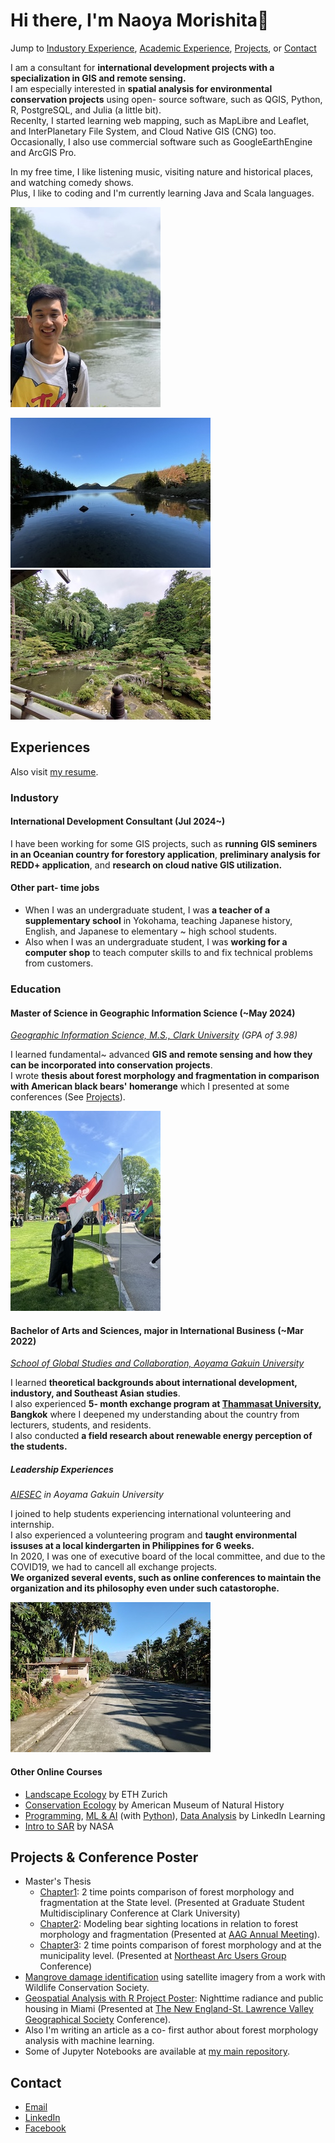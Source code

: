 # Hi there, I'm Naoya Morishita👋

Jump to [Industory Experience](#industory), [Academic Experience](#education), [Projects](projects--conference-poster), or [Contact](#contact)

I am a consultant for **international development projects with a specialization in GIS and remote sensing.**<br>
I am especially interested in **spatial analysis for environmental conservation projects** using open- source software, such as QGIS, Python, R, PostgreSQL, and Julia (a little bit).<br>
Recenlty, I started learning web mapping, such as MapLibre and Leaflet, and InterPlanetary File System, and Cloud Native GIS (CNG) too.<br>
Occasionally, I also use commercial software such as GoogleEarthEngine and ArcGIS Pro.<br>

In my free time, I like listening music, visiting nature and historical places, and watching comedy shows.<br>
Plus, I like to coding and I'm currently learning Java and Scala languages.

![Myself](files/me.jpeg)

![Acadia National Park](files/acadia.jpeg) ![A temple in Japan](files/temple.jpeg)<br>


## Experiences
Also visit [my resume](https://docs.google.com/document/d/1ijZtEYsCy4wlroVGakiaZGIpIcOqZZFoT6h-3xpDmWk/edit?usp=sharing).

### Industory
#### International Development Consultant (Jul 2024~)
I have been working for some GIS projects, such as **running GIS seminers in an Oceanian country for forestory application**, **preliminary analysis for REDD+ application**, and **research on cloud native GIS utilization.**

#### Other part- time jobs 
- When I was an undergraduate student, I was **a teacher of a supplementary school** in Yokohama, teaching Japanese history, English, and Japanese to elementary ~ high school students.
- Also when I was an undergraduate student, I was **working for a computer shop** to teach computer skills to and fix technical problems from customers.

### Education
#### Master of Science in Geographic Information Science (~May 2024)
*[Geographic Information Science, M.S., Clark University](https://www.clarku.edu/programs/masters/geographic-information-science-ms/) (GPA of 3.98)*

I learned fundamental~ advanced **GIS and remote sensing and how they can be incorporated into conservation projects**.<br> 
I wrote **thesis about forest morphology and fragmentation in comparison with American black bears' homerange** which I presented at some conferences (See [Projects](projects--conference-poster)).

![Me at the graduation](files/clark_gradphoto.jpeg)

#### Bachelor of Arts and Sciences, major in International Business (~Mar 2022)
*[School of Global Studies and Collaboration, Aoyama Gakuin University](https://www.aoyama.ac.jp/en/academic/undergraduate/gsc/)*

I learned **theoretical backgrounds about international development, industory, and Southeast Asian studies**.<br> 
I also experienced **5- month exchange program at [Thammasat University](https://tu.ac.th/en), Bangkok** where I deepened my understanding about the country from lecturers, students, and residents.<br> 
I also conducted **a field research about renewable energy perception of the students.**

##### Leadership Experiences
*[AIESEC](https://aiesec.org) in Aoyama Gakuin University*

I joined to help students experiencing international volunteering and internship.<br> 
I also experienced a volunteering program and **taught environmental issuses at a local kindergarten in Philippines for 6 weeks.** <br>
In 2020, I was one of executive board of the local committee, and due to the COVID19, we had to cancell all exchange projects.<br>
**We organized several events, such as online conferences to maintain the organization and its philosophy even under such catastorophe.**

![An image of village where I worked for](./files/ph_village.jpeg)


#### Other Online Courses
- [Landscape Ecology](https://drive.google.com/file/d/1dHDsb4criQKbVJMupAKrU_rGuc3bFMUw/view?usp=sharing) by ETH Zurich
- [Conservation Ecology](https://drive.google.com/file/d/15k8ShLK5vE3C619Qdl-N4H_LAEAscX9a/view?usp=sharing) by American Museum of Natural History
- [Programming](https://drive.google.com/file/d/1YJccMzebTXIdLNOrHuIpP-dfA_wZ53_Y/view?usp=sharing), [ML & AI](https://drive.google.com/file/d/1K3BidFksVIzJzeyVH5FxiqKm6yLhshoD/view?usp=sharing) (with [Python](https://drive.google.com/file/d/1yDNTTXXLZ6nQ4tm0c2QF3lfiaxpHiCrO/view?usp=sharing)), [Data Analysis](https://drive.google.com/file/d/1LpEq5fhV-XX4A3liiJKM1x6qt8cb2jIf/view?usp=sharing) by LinkedIn Learning
- [Intro to SAR](https://drive.google.com/file/d/1ztXKeByR3P3V-6qKtt5EuXAtV_-W8ayz/view?usp=sharing) by NASA

## Projects & Conference Poster
- Master's Thesis
    - [Chapter1](https://drive.google.com/file/d/1v95dtnStOPnyLN8tAxUJsYyh5a1dnrAG/view?usp=sharing): 2 time points comparison of forest morphology and fragmentation at the State level. (Presented at Graduate Student Multidisciplinary Conference at Clark University)
    - [Chapter2](https://drive.google.com/file/d/1KTwdp9Vc1m3MdMPhjuuXkAoh-fcOZSoI/view?usp=sharing): Modeling bear sighting locations in relation to forest morphology and fragmentation (Presented at [AAG Annual Meeting](https://www.aag.org)).
    - [Chapter3](https://drive.google.com/file/d/1-XQnP7SMEBXeoL6QF7A_Z-PsrLKH_6yW/view?usp=sharing): 2 time points comparison of forest morphology and at the municipality level. (Presented at [Northeast Arc Users Group](https://www.northeastarc.org) Conference)
- [Mangrove damage identification](https://code.earthengine.google.com/063ff9e04d1d0fde236d127a250fa4e2) using satellite imagery from a work with Wildlife Conservation Society.
- [Geospatial Analysis with R Project Poster](https://drive.google.com/file/d/1przSzgX2w7Bu-Xe5GC-tGOCgut8wtvqH/view?usp=sharing): Nighttime radiance and public housing in Miami (Presented at [The New England-St. Lawrence Valley Geographical Society](https://nestval.aag.org) Conference).
- Also I'm writing an article as a co- first author about forest morphology analysis with machine learning.
- Some of Jupyter Notebooks are available at [my main repository](https://github.com/naoyamorishita/main).

## Contact
- [Email](mailto:0zh4772g325515u64@gmail.com)
- [LinkedIn](https://www.linkedin.com/in/naoya-morishita-705393254/)
- [Facebook](https://www.facebook.com/naoya.morishita.56/)